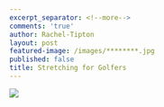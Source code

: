 ```yaml
---
excerpt_separator: <!--more-->
comments: 'true'
author: Rachel-Tipton
layout: post
featured-image: /images/********.jpg
published: false
title: Stretching for Golfers
---
```

<div class="featured">
     <a href="{{ page.url }}">
     <img src="{{site.url}}/images/lungerotator1.jpeg" />
     </a>
     </div>
